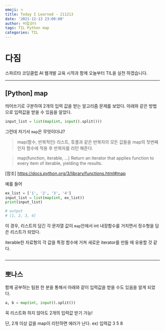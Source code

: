 ```yaml
---
emoji: 🔥
title: Today I Learned - 211213
date: '2021-12-13 23:00:00'
author: 비럽코더
tags: TIL Python map
categories: TIL
---
```


# 다짐
스파르타 코딩클럽 AI 웹개발 교육 시작과 함께 오늘부터 TIL을 실천 하겠습니다.
___

## [Python] map
띄어쓰기로 구분하여 2개의 입력 값을 받는 알고리즘 문제를 보았다.
아래와 같은 방법으로 입력값을 받을 수 있음을 알았다.
```python
input_list = list(map(int, input().split()))
```

그런데 저기서 `map`은 무엇이더냐?

>map(함수, 반복적인)
리스트, 튜플과 같은 반복자의 모든 값들을 map의 첫번째 인자 함수에 적용 후 반복자를 리턴 해준다. 

>map(function, iterable, ...)
Return an iterator that applies function to every item of iterable, yielding the results.

[참조] https://docs.python.org/3/library/functions.html#map

예를 들어
```python
ex_list = ['1', '2', '3', '4']
input_list = list(map(int, ex_list))
print(input_list)

# output
# [1, 2, 3, 4]

```
이 경우, 리스트의 담긴 각 문자열 값이 `map`안에서 int 내장함수를 거치면서 정수형을 담은 리스트가 되었다.

iterable한 자료형의 각 값을 특정 함수에 거쳐 새로운 iterator를 만들 때 유용할 것 같다.

```toc
```
___
## 뽀나스
함께 공부하는 팀원 한 분을 통해서 아래와 같이 입력값을 받을 수도 있음을 알게 되었다.
```python
a, b = map(int, input().split())
```
꼭 리스트화 하지 않아도 2개의 입력값 받기 가능!

단, 2개 이상 값을 map이 리턴하면 에러가 난다. ex) 입력값 3 5 8
```toc
```